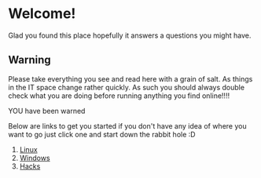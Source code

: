 # Welcome!

Glad you found this place hopefully it answers a questions you might have. 


## Warning

Please take everything you see and read here with a grain of salt. As things in the IT space change rather quickly. As such you should always double check what you are doing before running anything you find online!!!!

YOU have been warned

Below are links to get you started if you don't have any idea of where you want to go just click one and start down the rabbit hole :D

1. [Linux](/linux) 
2. [Windows](/windows)
3. [Hacks](/hacks)


